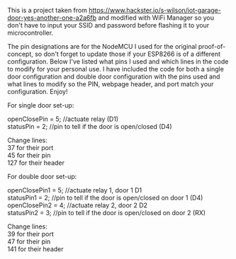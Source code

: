 This is a project taken from https://www.hackster.io/s-wilson/iot-garage-door-yes-another-one-a2a6fb and modified with WiFi Manager so you don't have to input your SSID and password before flashing it to your microcontroller.<br>

The pin designations are for the NodeMCU I used for the original proof-of-concept, so don't forget to update those if your ESP8266 is of a different configuration. Below I've listed what pins I used and which lines in the code to modify for your personal use. I have included the code for both a single door configuration and double door configuration with the pins used and what lines to modify so the PIN, webpage header, and port match your configuration. Enjoy!<br>

For single door set-up:<br>

openClosePin = 5;    //actuate relay (D1)<br>
statusPin = 2;       //pin to tell if the door is open/closed (D4)<br>

Change lines:<br>
37 for their port<br>
45 for their pin<br>
127 for their header<br>


For double door set-up:<br>

openClosePin1 = 5;   //actuate relay 1, door 1 D1<br>
statusPin1 = 2;      //pin to tell if the door is open/closed on door 1 (D4)<br>
openClosePin2 = 4;   //actuate relay 2, door 2 D2<br>
statusPin2 = 3;      //pin to tell if the door is open/closed on door 2 (RX)<br>

Change lines:<br>
39 for their port<br>
47 for their pin<br>
141 for their header<br>
